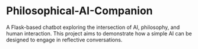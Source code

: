 # Philosophical-AI-Companion
A Flask-based chatbot exploring the intersection of AI, philosophy, and human interaction. This project aims to demonstrate how a simple AI can be designed to engage in reflective conversations.

